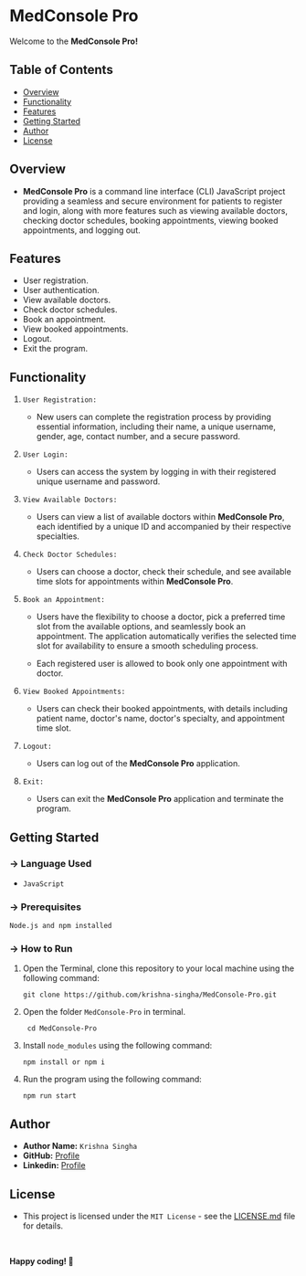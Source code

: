 # MedConsole Pro

Welcome to the **MedConsole Pro!**

## Table of Contents

- [Overview](#overview)
- [Functionality](#functionality)
- [Features](#features)
- [Getting Started](#getting-started)
- [Author](#author)
- [License](#license)

## Overview

- **MedConsole Pro** is a command line interface (CLI) JavaScript project providing a seamless and secure environment for patients to register and login, along with more features such as viewing available doctors, checking doctor schedules, booking appointments, viewing booked appointments, and logging out.

## Features

- User registration.
- User authentication.
- View available doctors.
- Check doctor schedules.
- Book an appointment.
- View booked appointments.
- Logout.
- Exit the program.

## Functionality

1. `User Registration:`

   - New users can complete the registration process by providing essential information, including their name, a unique username, gender, age, contact number, and a secure password.

2. `User Login:`

   - Users can access the system by logging in with their registered unique username and password.

3. `View Available Doctors:`

   - Users can view a list of available doctors within **MedConsole Pro**, each  identified by a unique ID and accompanied by their respective specialties.

4. `Check Doctor Schedules:`

   - Users can choose a doctor, check their schedule, and see available time slots for appointments within **MedConsole Pro**.

5. `Book an Appointment:`

   - Users have the flexibility to choose a doctor, pick a preferred time slot from the available options, and seamlessly book an appointment. The application automatically verifies the selected time slot for availability to ensure a smooth scheduling process.

   - Each registered user is allowed to book only one appointment with doctor.

6. `View Booked Appointments:`

   - Users can check their booked appointments, with details including patient name, doctor's name, doctor's specialty, and appointment time slot.

7. `Logout:`

   - Users can log out of the **MedConsole Pro** application.

8. `Exit:`

   - Users can exit the **MedConsole Pro** application and terminate the program.

## Getting Started

### → Language Used

   - `JavaScript`

### → Prerequisites

    Node.js and npm installed

### → How to Run


1. Open the Terminal, clone this repository to your local machine using the following command:

    ```
    git clone https://github.com/krishna-singha/MedConsole-Pro.git
    ```

2. Open the folder `MedConsole-Pro` in terminal.

   ```
    cd MedConsole-Pro
    ```

3. Install `node_modules` using the following command:

    ```
    npm install or npm i
    ```
    
4. Run the program using the following command:

    ```
    npm run start
    ```

## Author

- **Author Name:** `Krishna Singha`
- **GitHub:** [Profile](https://github.com/krishna-singha)
- **Linkedin:** [Profile](https://linkedin.com/in/krishnasingha)

## License
   - This project is licensed under the `MIT License` - see the [LICENSE.md](https://github.com/krishna-singha/MedConsole-Pro/blob/main/LICENSE) file for details.

<br>

**Happy coding! 🚀**
